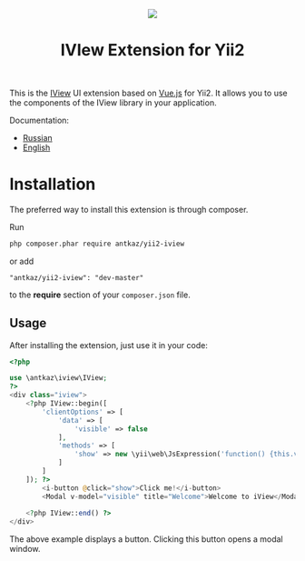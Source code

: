 <p align="center">
    <a href="https://www.iviewui.com/" target="_blank" rel="external">
        <img src="https://file.iviewui.com/dist/76ecb6e76d2c438065f90cd7f8fa7371.png" >
    </a>
    <h1 align="center">IVIew Extension for Yii2</h1>
    <br>
</p>

This is the <a href="https://www.iviewui.com/" target="_blank">IView</a> UI extension based on <a href="https://vuejs.org/" target="_blank">Vue.js</a> for Yii2.
It allows you to use the components of the IView library in your application.

Documentation:
* [Russian](docs/ru/README.md)
* [English](docs/en/README.md)

# Installation

The preferred way to install this extension is through composer.

Run

```bash
php composer.phar require antkaz/yii2-iview
```

or add

```
"antkaz/yii2-iview": "dev-master"
```

to the **require** section of your `composer.json` file.

## Usage

After installing the extension, just use it in your code:

```php
<?php

use \antkaz\iview\IView;
?>
<div class="iview">
    <?php IView::begin([
        'clientOptions' => [
            'data' => [
                'visible' => false
            ],
            'methods' => [
                'show' => new \yii\web\JsExpression('function() {this.visible = true;}')
            ]
        ]
    ]); ?>
        <i-button @click="show">Click me!</i-button>
        <Modal v-model="visible" title="Welcome">Welcome to iView</Modal>
    
    <?php IView::end() ?>
</div>
```

The above example displays a button. Clicking this button opens a modal window.
